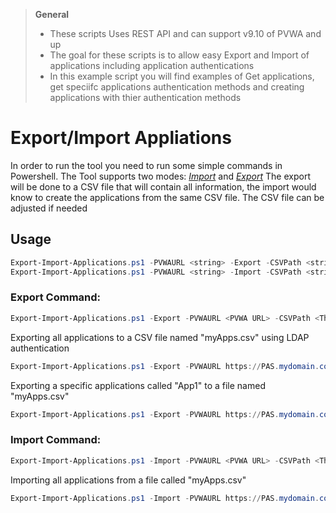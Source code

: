 > **General**
> - These scripts Uses REST API and can support v9.10 of PVWA and up
> - The goal for these scripts is to allow easy Export and Import of applications including application authentications
> - In this example script you will find examples of Get applications, get speciifc applications authentication methods and creating applications with thier authentication methods

# Export/Import Appliations
In order to run the tool you need to run some simple commands in Powershell.
The Tool supports two modes: [*Import*](#import-command) and [*Export*](#export-command)
The export will be done to a CSV file that will contain all information, the import would know to create the applications from the same CSV file.
The CSV file can be adjusted if needed

## Usage
```powershell
Export-Import-Applications.ps1 -PVWAURL <string> -Export -CSVPath <string> [-AuthType <string>] [-AppID <string>] [<CommonParameters>]
Export-Import-Applications.ps1 -PVWAURL <string> -Import -CSVPath <string> [-AuthType <string>] [<CommonParameters>]
```

### Export Command:
```powershell
Export-Import-Applications.ps1 -Export -PVWAURL <PVWA URL> -CSVPath <The path to save the applications output> -AppID <The specific Application ID to export details of>
```

Exporting all applications to a CSV file named "myApps.csv" using LDAP authentication
```powershell
Export-Import-Applications.ps1 -Export -PVWAURL https://PAS.mydomain.com/PasswordVault -AuthType ldap -CSVPath .\myApps.csv
```

Exporting a specific applications called "App1" to a file named "myApps.csv"
```powershell
Export-Import-Applications.ps1 -Export -PVWAURL https://PAS.mydomain.com/PasswordVault -AppID "App1" -CSVPath .\myApps.csv
```

### Import Command:
```powershell
Export-Import-Applications.ps1 -Import -PVWAURL <PVWA URL> -CSVPath <The path of the applications CSV to import>
```

Importing all applications from a file called "myApps.csv"
```powershell
Export-Import-Applications.ps1 -Import -PVWAURL https://PAS.mydomain.com/PasswordVault -CSVPath .\myApps.csv
```